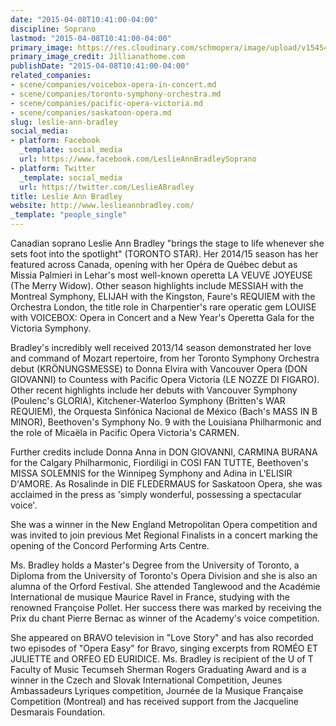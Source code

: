 ```yaml
---
date: "2015-04-08T10:41:00-04:00"
discipline: Soprano
lastmod: "2015-04-08T10:41:00-04:00"
primary_image: https://res.cloudinary.com/schmopera/image/upload/v1545409169/media/webhook-uploads/1428503938693/BRADLEY-PHOTO2HIRES.jpg.jpg
primary_image_credit: Jillianathome.com
publishDate: "2015-04-08T10:41:00-04:00"
related_companies:
- scene/companies/voicebox-opera-in-concert.md
- scene/companies/toronto-symphony-orchestra.md
- scene/companies/pacific-opera-victoria.md
- scene/companies/saskatoon-opera.md
slug: leslie-ann-bradley
social_media:
- platform: Facebook
  _template: social_media
  url: https://www.facebook.com/LeslieAnnBradleySoprano
- platform: Twitter
  _template: social_media
  url: https://twitter.com/LeslieABradley
title: Leslie Ann Bradley
website: http://www.leslieannbradley.com/
_template: "people_single"
---
```


<p>
	Canadian soprano Leslie Ann Bradley "brings the stage to life whenever she sets foot into the spotlight" (TORONTO STAR). Her 2014/15 season has her featured across Canada, opening with her Opéra de Québec debut as Missia Palmieri in Lehar's most well-known operetta LA VEUVE JOYEUSE (The Merry Widow). Other season highlights include MESSIAH with the Montreal Symphony, ELIJAH with the Kingston, Faure's REQUIEM with the Orchestra London, the title role in Charpentier's rare operatic gem LOUISE with VOICEBOX: Opera in Concert and a New Year's Operetta Gala for the Victoria Symphony.
</p>
<p>
	Bradley's incredibly well received 2013/14 season demonstrated her love and command of Mozart repertoire, from her Toronto Symphony Orchestra debut (KRÖNUNGSMESSE) to Donna Elvira with Vancouver Opera (DON GIOVANNI) to Countess with Pacific Opera Victoria (LE NOZZE DI FIGARO). Other recent highlights include her debuts with Vancouver Symphony (Poulenc's GLORIA), Kitchener-Waterloo Symphony (Britten's WAR REQUIEM), the Orquesta Sinfónica Nacional de México (Bach's MASS IN B MINOR), Beethoven's Symphony No. 9 with the Louisiana Philharmonic and the role of Micaëla in Pacific Opera Victoria's CARMEN.
</p>
<p>
	Further credits include Donna Anna in DON GIOVANNI, CARMINA BURANA for the Calgary Philharmonic, Fiordiligi in COSI FAN TUTTE, Beethoven's MISSA SOLEMNIS for the Winnipeg Symphony and Adina in L'ELISIR D'AMORE. As Rosalinde in DIE FLEDERMAUS for Saskatoon Opera, she was acclaimed in the press as 'simply wonderful, possessing a spectacular voice'.
</p>
<p>
	She was a winner in the New England Metropolitan Opera competition and was invited to join previous Met Regional Finalists in a concert marking the opening of the Concord Performing Arts Centre.
</p>
<p>
	Ms. Bradley holds a Master's Degree from the University of Toronto, a Diploma from the University of Toronto's Opera Division and she is also an alumna of the Orford Festival. She attended Tanglewood and the Académie International de musique Maurice Ravel in France, studying with the renowned Françoise Pollet. Her success there was marked by receiving the Prix du chant Pierre Bernac as winner of the Academy's voice competition.
</p>
<p>
	She appeared on BRAVO television in "Love Story" and has also recorded two episodes of "Opera Easy" for Bravo, singing excerpts from ROMÉO ET JULIETTE and ORFEO ED EURIDICE. Ms. Bradley is recipient of the U of T Faculty of Music Tecumseh Sherman Rogers Graduating Award and is a winner in the Czech and Slovak International Competition, Jeunes Ambassadeurs Lyriques competition, Journée de la Musique Française Competition (Montreal) and has received support from the Jacqueline Desmarais Foundation.
</p>
